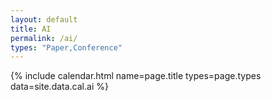 ```yaml
---
layout: default
title: AI
permalink: /ai/
types: "Paper,Conference"
---
```


{% include calendar.html
  name=page.title
  types=page.types
  data=site.data.cal.ai
%}
